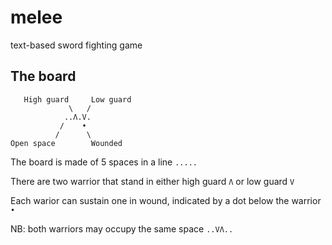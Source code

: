 # melee

text-based sword fighting game

## The board

``` Text
   High guard     Low guard
             \   /
            ..Λ.V.
           /    •
          /      \
Open space        Wounded
```

The board is made of 5 spaces in a line ```.....```

There are two warrior that stand in either high guard ```Λ``` or low guard ```V```

Each warior can sustain one in wound, indicated by a dot below the warrior ```•```

NB: both warriors may occupy the same space ```..VΛ..```
